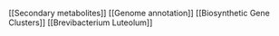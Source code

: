[[Secondary metabolites]]
[[Genome annotation]]
[[Biosynthetic Gene Clusters]]
[[Brevibacterium Luteolum]]
